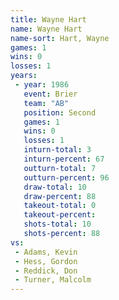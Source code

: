 ```yaml
---
title: Wayne Hart
name: Wayne Hart
name-sort: Hart, Wayne
games: 1
wins: 0
losses: 1
years:
 - year: 1986
   event: Brier
   team: "AB"
   position: Second
   games: 1
   wins: 0
   losses: 1
   inturn-total: 3
   inturn-percent: 67
   outturn-total: 7
   outturn-percent: 96
   draw-total: 10
   draw-percent: 88
   takeout-total: 0
   takeout-percent:
   shots-total: 10
   shots-percent: 88
vs:
 - Adams, Kevin
 - Hess, Gordon
 - Reddick, Don
 - Turner, Malcolm
---
```

